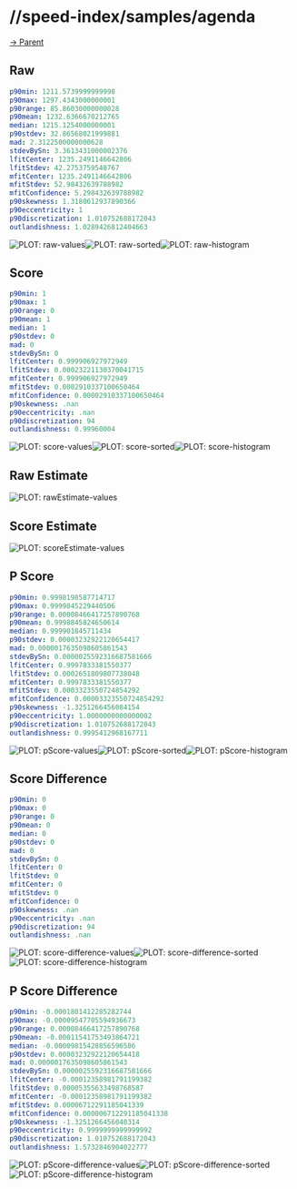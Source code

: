 
# //speed-index/samples/agenda

[→ Parent](../..)


## Raw


```yaml
p90min: 1211.5739999999998
p90max: 1297.4343000000001
p90range: 85.86030000000028
p90mean: 1232.6366670212765
median: 1215.1254000000001
p90stdev: 32.86568021999881
mad: 2.3122500000000628
stdevBySn: 3.3613431000002376
lfitCenter: 1235.2491146642806
lfitStdev: 42.2753759548767
mfitCenter: 1235.2491146642806
mfitStdev: 52.98432639788982
mfitConfidence: 5.298432639788982
p90skewness: 1.3180612937890366
p90eccentricity: 1
p90discretization: 1.010752688172043
outlandishness: 1.0289426812404663

```

![PLOT: raw-values](./raw/values.svg)![PLOT: raw-sorted](./raw/sorted.svg)![PLOT: raw-histogram](./raw/histogram.svg)
## Score


```yaml
p90min: 1
p90max: 1
p90range: 0
p90mean: 1
median: 1
p90stdev: 0
mad: 0
stdevBySn: 0
lfitCenter: 0.999906927972949
lfitStdev: 0.00023221130370041715
mfitCenter: 0.999906927972949
mfitStdev: 0.0002910337100650464
mfitConfidence: 0.00002910337100650464
p90skewness: .nan
p90eccentricity: .nan
p90discretization: 94
outlandishness: 0.99960004

```

![PLOT: score-values](./score/values.svg)![PLOT: score-sorted](./score/sorted.svg)![PLOT: score-histogram](./score/histogram.svg)
## Raw Estimate

![PLOT: rawEstimate-values](./rawEstimate/values.svg)
## Score Estimate

![PLOT: scoreEstimate-values](./scoreEstimate/values.svg)
## P Score


```yaml
p90min: 0.9998198587714717
p90max: 0.9999045229440506
p90range: 0.00008466417257890768
p90mean: 0.9998845824650614
median: 0.999901845711434
p90stdev: 0.00003232922120654417
mad: 0.0000017635098605861543
stdevBySn: 0.0000025592316687581666
lfitCenter: 0.9997833381550377
lfitStdev: 0.0002651809807738048
mfitCenter: 0.9997833381550377
mfitStdev: 0.0003323550724854292
mfitConfidence: 0.00003323550724854292
p90skewness: -1.3251266456084154
p90eccentricity: 1.0000000000000002
p90discretization: 1.010752688172043
outlandishness: 0.9995412968167711

```

![PLOT: pScore-values](./pScore/values.svg)![PLOT: pScore-sorted](./pScore/sorted.svg)![PLOT: pScore-histogram](./pScore/histogram.svg)
## Score Difference


```yaml
p90min: 0
p90max: 0
p90range: 0
p90mean: 0
median: 0
p90stdev: 0
mad: 0
stdevBySn: 0
lfitCenter: 0
lfitStdev: 0
mfitCenter: 0
mfitStdev: 0
mfitConfidence: 0
p90skewness: .nan
p90eccentricity: .nan
p90discretization: 94
outlandishness: .nan

```

![PLOT: score-difference-values](./score-difference/values.svg)![PLOT: score-difference-sorted](./score-difference/sorted.svg)![PLOT: score-difference-histogram](./score-difference/histogram.svg)
## P Score Difference


```yaml
p90min: -0.0001801412285282744
p90max: -0.00009547705594936673
p90range: 0.00008466417257890768
p90mean: -0.00011541753493864721
median: -0.00009815428856596586
p90stdev: 0.00003232922120654418
mad: 0.0000017635098605861543
stdevBySn: 0.0000025592316687581666
lfitCenter: -0.00012358981791199382
lfitStdev: 0.00005355633498768587
mfitCenter: -0.00012358981791199382
mfitStdev: 0.00006712291185041339
mfitConfidence: 0.000006712291185041338
p90skewness: -1.3251266456040314
p90eccentricity: 0.9999999999999992
p90discretization: 1.010752688172043
outlandishness: 1.5732846904022777

```

![PLOT: pScore-difference-values](./pScore-difference/values.svg)![PLOT: pScore-difference-sorted](./pScore-difference/sorted.svg)![PLOT: pScore-difference-histogram](./pScore-difference/histogram.svg)